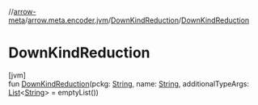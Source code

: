 //[arrow-meta](../../../index.md)/[arrow.meta.encoder.jvm](../index.md)/[DownKindReduction](index.md)/[DownKindReduction](-down-kind-reduction.md)

# DownKindReduction

[jvm]\
fun [DownKindReduction](-down-kind-reduction.md)(pckg: [String](https://kotlinlang.org/api/latest/jvm/stdlib/kotlin/-string/index.html), name: [String](https://kotlinlang.org/api/latest/jvm/stdlib/kotlin/-string/index.html), additionalTypeArgs: [List](https://kotlinlang.org/api/latest/jvm/stdlib/kotlin.collections/-list/index.html)&lt;[String](https://kotlinlang.org/api/latest/jvm/stdlib/kotlin/-string/index.html)&gt; = emptyList())
